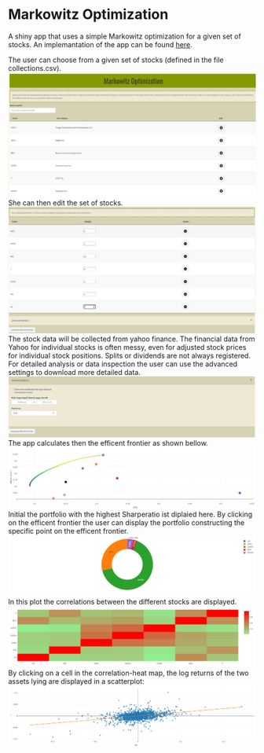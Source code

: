 # Markowitz Optimization
A shiny app that uses a simple Markowitz optimization for a given set of stocks. An implemantation of the app can be found [here](https://bt1985.shinyapps.io/Markowitz/).

The user can choose from a given set of stocks (defined in the file collections.csv). 
![SelectPositions](/assets/SelectPositions.PNG)
She can then edit the set of stocks. 
![EditPortfolioweights](/assets/EditPortfolioweights.PNG)
The stock data will be collected from yahoo finance. The financial data from Yahoo for individual stocks is often messy, even for adjusted stock prices for individual stock positions. Splits or dividends are not always registered. For detailed analysis or data inspection the user can use the advanced settings to download more detailed data.
![advancedoptions_startcalculation](/assets/advancedoptions_startcalculation.PNG)
The app  calculates then the efficent frontier as shown bellow. 
![EffFront](/assets/EffFront.png)
Initial the portfolio with the highest Sharperatio ist diplaied here. By clicking on the efficent frontier the user can display the portfolio constructing the specific point on the efficent frontier.
![Donuts](/assets/Donuts.png)
In this plot the correlations between the different stocks are displayed. 
![correlation](/assets/correlation.png)
By clicking on a cell in the correlation-heat map, the log returns of the two assets lying are displayed in a scatterplot:
![correlation](/assets/scatterplotlogreturns.png)
